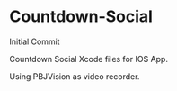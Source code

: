 Countdown-Social
================

Initial Commit

Countdown Social Xcode files for IOS App.

Using PBJVision as video recorder.
